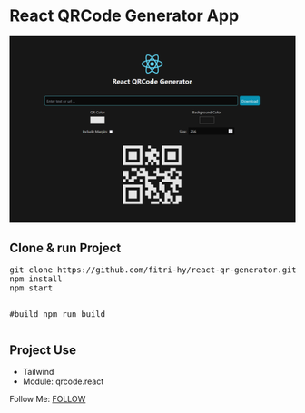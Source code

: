# React QRCode Generator App

<img src="./Screenshot 2024-02-27 121054.png"/>

<h2>Clone & run Project</h2>
<pre>
git clone https://github.com/fitri-hy/react-qr-generator.git
npm install
npm start


#build
npm run build
</pre>

<h2>Project Use</h2>
<ul>
  <li>Tailwind</li>
  <li>Module: qrcode.react</li>
</ul>

Follow Me: <a href="https://hy-tech.my.id/">FOLLOW</a>
